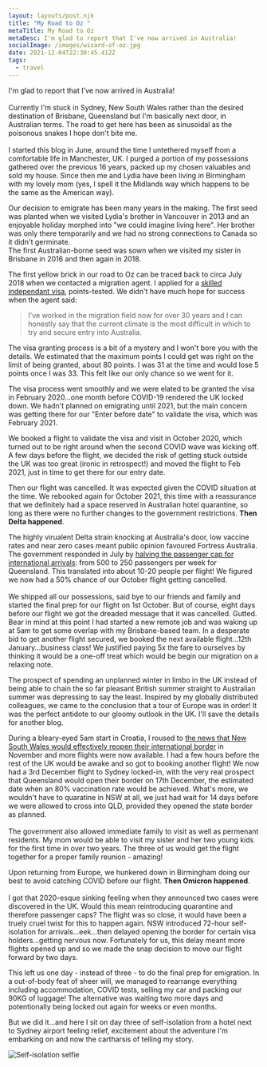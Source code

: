```yaml
---
layout: layouts/post.njk
title: "My Road to Oz "
metaTitle: My Road to Oz
metaDesc: I'm glad to report that I've now arrived in Australia!
socialImage: /images/wizard-of-oz.jpg
date: 2021-12-04T22:30:45.412Z
tags:
  - travel
---
```

I'm glad to report that I've now arrived in Australia! \
\
Currently I'm stuck in Sydney, New South Wales rather than the desired destination of Brisbane, Queensland but I'm basically next door, in Australian terms. The road to get here has been as sinusoidal as the poisonous snakes I hope don't bite me. \
\
I started this blog in June, around the time I untethered myself from a comfortable life in Manchester, UK. I purged a portion of my possessions gathered over the previous 16 years, packed up my chosen valuables and sold my house. Since then me and Lydia have been living in Birmingham with my lovely mom (yes, I spell it the Midlands way which happens to be the same as the American way).

Our decision to emigrate has been many years in the making. The first seed was planted when we visited Lydia's brother in Vancouver in 2013 and an enjoyable holiday morphed into "we could imagine living here". Her brother was only there temporarily and we had no strong connections to Canada so it didn't germinate. \
The first Australian-borne seed was sown when we visited my sister in Brisbane in 2016 and then again in 2018.

The first yellow brick in our road to Oz can be traced back to circa July 2018 when we contacted a migration agent. I applied for a [skilled independant visa](https://immi.homeaffairs.gov.au/visas/getting-a-visa/visa-listing/skilled-independent-189), points-tested. We didn't have much hope for success when the agent said:

> I've worked in the migration field now for over 30 years and I can honestly say that the current climate is the most difficult in which to try and secure entry into Australia.

The visa granting process is a bit of a mystery and I won't bore you with the details. We estimated that the maximum points I could get was right on the limit of being granted, about 80 points. I was 31 at the time and would lose 5 points once I was 33. This felt like our only chance so we went for it.

The visa process went smoothly and we were elated to be granted the visa in February 2020...one month before COVID-19 rendered the UK locked down. We hadn't planned on emigrating until 2021, but the main concern was getting there for our "Enter before date" to validate the visa, which was February 2021.

We booked a flight to validate the visa and visit in October 2020, which turned out to be right around when the second COVID wave was kicking off. A few days before the flight, we decided the risk of getting stuck outside the UK was too great (ironic in retrospect!) and moved the flight to Feb 2021, just in time to get there for our entry date.

Then our flight was cancelled. It was expected given the COVID situation at the time. We rebooked again for October 2021, this time with a reassurance that we definitely had a space reserved in Australian hotel quarantine, so long as there were no further changes to the government restrictions. **Then Delta happened**.

The highly virualent Delta strain knocking at Australia's door, low vaccine rates and near zero cases meant public opinion favoured Fortress Australia. The government responded in July by [halving the passenger cap for international arrivals](https://www.theguardian.com/world/2021/jul/02/australia-to-halve-international-arrival-cap-as-scott-morrison-unveils-four-stage-covid-exit-plan): from 500 to 250 passengers per week for Queensland. This translated into about 10-20 people per flight! We figured we now had a 50% chance of our October flight getting cancelled.\
\
We shipped all our possessions, said bye to our friends and family and started the final prep for our flight on 1st October. But of course, eight days before our flight we got the dreaded message that it was cancelled. Gutted. Bear in mind at this point I had started a new remote job and was waking up at 5am to get some overlap with my Brisbane-based team. In a desperate bid to get another flight secured, we booked the next available flight...12th January...business class! We justified paying 5x the fare to ourselves by thinking it would be a one-off treat which would be begin our migration on a relaxing note. 

The prospect of spending an unplanned winter in limbo in the UK instead of being able to chain the so far pleasant British summer straight to Australian summer was depressing to say the least. Inspired by my globally distributed colleagues, we came to the conclusion that a tour of Europe was in order! It was the perfect antidote to our gloomy outlook in the UK. I'll save the details for another blog.

During a bleary-eyed 5am start in Croatia, I roused to [the news that New South Wales would effectively reopen their international border](https://www.theguardian.com/australia-news/2021/oct/15/australians-will-be-able-to-travel-overseas-by-november-as-scott-morrison-lifts-travel-ban) in November and more flights were now available. I had a few hours before the rest of the UK would be awake and so got to booking another flight! We now had a 3rd December flight to Sydney locked-in, with the very real prospect that Queensland would open their border on 17th December, the estimated date when an 80% vaccination rate would be achieved. What's more, we wouldn't have to quaratine in NSW at all, we just had wait for 14 days before we were allowed to cross into QLD, provided they opened the state border as planned.  \
\
The government also allowed immediate family to visit as well as permenant residents. My mom would be able to visit my sister and her two young kids for the first time in over two years. The three of us would get the flight together for a proper family reunion - amazing!

Upon returning from Europe, we hunkered down in Birmingham doing our best to avoid catching COVID before our flight. **Then Omicron happened**. \
\
I got that 2020-esque sinking feeling when they announced two cases were discovered in the UK. Would this mean reintroducing quarantine and therefore passenger caps? The flight was so close, it would have been a truely cruel twist for this to happen again. NSW introduced 72-hour self-isolation for arrivals...eek...then delayed opening the border for certain visa holders...getting nervous now. Fortunately for us, this delay meant more flights opened up and so we made the snap decision to move our flight forward by two days.

This left us one day - instead of three - to do the final prep for emigration. In a out-of-body feat of sheer will, we managed to rearrange everything including accommodation, COVID tests, selling my car and packing our 90KG of luggage! The alternative was waiting two more days and potentionally being locked out again for weeks or even months.

But we did it...and here I sit on day three of self-isolation from a hotel next to Sydney airport feeling relief, excitement about the adventure I'm embarking on and now the cartharsis of telling my story.

![Self-isolation selfie](/images/sydney-self-isolation-min.jpg "Self-isolation selfie")